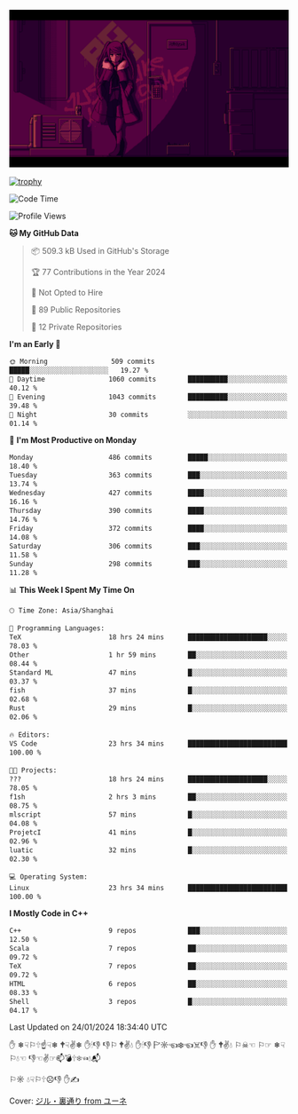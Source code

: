 ![](imgs/main.png)

[![trophy](https://github-profile-trophy.vercel.app/?username=NeilKleistGao&theme=dracula)](https://github.com/ryo-ma/github-profile-trophy)

<!--START_SECTION:waka-->
![Code Time](http://img.shields.io/badge/Code%20Time-564%20hrs%2035%20mins-blue)

![Profile Views](http://img.shields.io/badge/Profile%20Views-0-blue)

**🐱 My GitHub Data** 

> 📦 509.3 kB Used in GitHub's Storage 
 > 
> 🏆 77 Contributions in the Year 2024
 > 
> 🚫 Not Opted to Hire
 > 
> 📜 89 Public Repositories 
 > 
> 🔑 12 Private Repositories 
 > 
**I'm an Early 🐤** 

```text
🌞 Morning                509 commits         █████░░░░░░░░░░░░░░░░░░░░   19.27 % 
🌆 Daytime                1060 commits        ██████████░░░░░░░░░░░░░░░   40.12 % 
🌃 Evening                1043 commits        ██████████░░░░░░░░░░░░░░░   39.48 % 
🌙 Night                  30 commits          ░░░░░░░░░░░░░░░░░░░░░░░░░   01.14 % 
```
📅 **I'm Most Productive on Monday** 

```text
Monday                   486 commits         █████░░░░░░░░░░░░░░░░░░░░   18.40 % 
Tuesday                  363 commits         ███░░░░░░░░░░░░░░░░░░░░░░   13.74 % 
Wednesday                427 commits         ████░░░░░░░░░░░░░░░░░░░░░   16.16 % 
Thursday                 390 commits         ████░░░░░░░░░░░░░░░░░░░░░   14.76 % 
Friday                   372 commits         ████░░░░░░░░░░░░░░░░░░░░░   14.08 % 
Saturday                 306 commits         ███░░░░░░░░░░░░░░░░░░░░░░   11.58 % 
Sunday                   298 commits         ███░░░░░░░░░░░░░░░░░░░░░░   11.28 % 
```


📊 **This Week I Spent My Time On** 

```text
🕑︎ Time Zone: Asia/Shanghai

💬 Programming Languages: 
TeX                      18 hrs 24 mins      ████████████████████░░░░░   78.03 % 
Other                    1 hr 59 mins        ██░░░░░░░░░░░░░░░░░░░░░░░   08.44 % 
Standard ML              47 mins             █░░░░░░░░░░░░░░░░░░░░░░░░   03.37 % 
fish                     37 mins             █░░░░░░░░░░░░░░░░░░░░░░░░   02.68 % 
Rust                     29 mins             █░░░░░░░░░░░░░░░░░░░░░░░░   02.06 % 

🔥 Editors: 
VS Code                  23 hrs 34 mins      █████████████████████████   100.00 % 

🐱‍💻 Projects: 
???                      18 hrs 24 mins      ████████████████████░░░░░   78.05 % 
f1sh                     2 hrs 3 mins        ██░░░░░░░░░░░░░░░░░░░░░░░   08.75 % 
mlscript                 57 mins             █░░░░░░░░░░░░░░░░░░░░░░░░   04.08 % 
ProjetcI                 41 mins             █░░░░░░░░░░░░░░░░░░░░░░░░   02.96 % 
luatic                   32 mins             █░░░░░░░░░░░░░░░░░░░░░░░░   02.30 % 

💻 Operating System: 
Linux                    23 hrs 34 mins      █████████████████████████   100.00 % 
```

**I Mostly Code in C++** 

```text
C++                      9 repos             ███░░░░░░░░░░░░░░░░░░░░░░   12.50 % 
Scala                    7 repos             ██░░░░░░░░░░░░░░░░░░░░░░░   09.72 % 
TeX                      7 repos             ██░░░░░░░░░░░░░░░░░░░░░░░   09.72 % 
HTML                     6 repos             ██░░░░░░░░░░░░░░░░░░░░░░░   08.33 % 
Shell                    3 repos             █░░░░░░░░░░░░░░░░░░░░░░░░   04.17 % 
```




 Last Updated on 24/01/2024 18:34:40 UTC
<!--END_SECTION:waka-->

✋ ❄☟⚐🕆☝☟❄ 🕈☟✌❄ ✋🕯👎 👎⚐ 🕈✌💧 ✋🕯👎 🏱☼☜❄☜☠👎 ✋ 🕈✌💧 ⚐☠☜ ⚐☞ ❄☟⚐💧☜ 👎☜✌☞📫💣🕆❄☜💧📬

⚐☼ 💧☟⚐🕆☹👎 ✋✍

Cover: [ジル・裏通り from ユーネ](https://www.pixiv.net/artworks/62127066)
